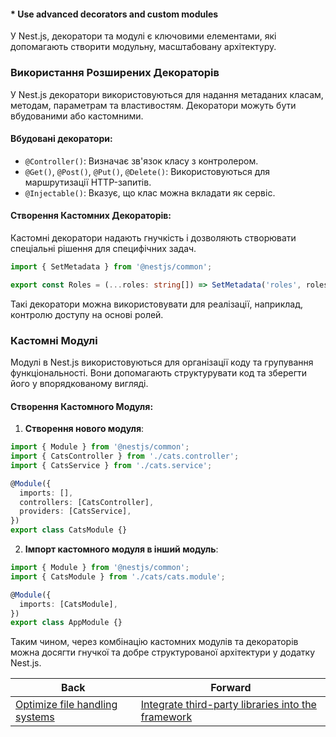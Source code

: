 #### * Use advanced decorators and custom modules

У Nest.js, декоратори та модулі є ключовими елементами, які допомагають створити модульну, масштабовану архітектуру.

### Використання Розширених Декораторів

У Nest.js декоратори використовуються для надання метаданих класам, методам, параметрам та властивостям. Декоратори можуть бути вбудованими або кастомними.

#### Вбудовані декоратори:

- `@Controller()`: Визначає зв'язок класу з контролером.
- `@Get()`, `@Post()`, `@Put()`, `@Delete()`: Використовуються для маршрутизації HTTP-запитів.
- `@Injectable()`: Вказує, що клас можна вкладати як сервіс.

#### Створення Кастомних Декораторів:

Кастомні декоратори надають гнучкість і дозволяють створювати спеціальні рішення для специфічних задач.

```typescript
import { SetMetadata } from '@nestjs/common';

export const Roles = (...roles: string[]) => SetMetadata('roles', roles);
```

Такі декоратори можна використовувати для реалізації, наприклад, контролю доступу на основі ролей.

### Кастомні Модулі

Модулі в Nest.js використовуються для організації коду та групування функціональності. Вони допомагають структурувати код та зберегти його у впорядкованому вигляді.

#### Створення Кастомного Модуля:

1. **Створення нового модуля**:

```typescript
import { Module } from '@nestjs/common';
import { CatsController } from './cats.controller';
import { CatsService } from './cats.service';

@Module({
  imports: [],
  controllers: [CatsController],
  providers: [CatsService],
})
export class CatsModule {}
```

2. **Імпорт кастомного модуля в інший модуль**:

```typescript
import { Module } from '@nestjs/common';
import { CatsModule } from './cats/cats.module';

@Module({
  imports: [CatsModule],
})
export class AppModule {}
```

Таким чином, через комбінацію кастомних модулів та декораторів можна досягти гнучкої та добре структурованої архітектури у додатку Nest.js.

| Back | Forward |
|---|---|
| [Optimize file handling systems](/ua/senior/nodejs/improve-file-management-systems.md)  | [Integrate third-party libraries into the framework](/ua/senior/nestjs/incorporate-external-software-tools.md) |